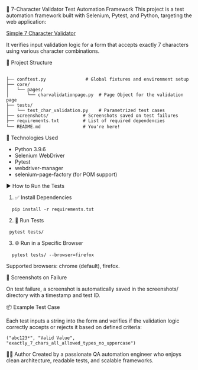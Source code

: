 🧪 7-Character Validator Test Automation Framework
This project is a test automation framework built with Selenium, Pytest, and Python, targeting the web application:

[Simple 7 Character Validator](https://testpages.eviltester.com/styled/apps/7charval/simple7charvalidation.html)

It verifies input validation logic for a form that accepts exactly 7 characters using various character combinations.

📁 Project Structure
<pre> <code>
├── conftest.py               # Global fixtures and environment setup
├── core/
│   └── pages/
│       └── charvalidationpage.py  # Page Object for the validation page
├── tests/
│   └── test_char_validation.py    # Parametrized test cases
├── screenshots/             # Screenshots saved on test failures
├── requirements.txt         # List of required dependencies
└── README.md                # You're here!</code> </pre>

🧰 Technologies Used
 - Python 3.9.6
 - Selenium WebDriver
 - Pytest
 - webdriver-manager
 - selenium-page-factory (for POM support)

▶️ How to Run the Tests
1. ✅ Install Dependencies

<pre> <code> pip install -r requirements.txt </code></pre>

2. 🧪 Run Tests

<pre> <code>pytest tests/</code></pre>

3. 🌐 Run in a Specific Browser

<pre> <code> pytest tests/ --browser=firefox </code></pre>

Supported browsers: chrome (default), firefox.

📸 Screenshots on Failure

On test failure, a screenshot is automatically saved in the screenshots/ directory with a timestamp and test ID.

📦 Example Test Case

Each test inputs a string into the form and verifies if the validation logic correctly accepts or rejects it based on defined criteria:

 <code><pre>("abc123*", "Valid Value", "exactly_7_chars_all_allowed_types_no_uppercase") </code></pre>

🙋‍♀️ Author 
Created by a passionate QA automation engineer who enjoys clean architecture, readable tests, and scalable frameworks.

